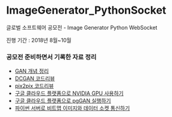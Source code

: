 # ImageGenerator_PythonSocket
글로벌 소프트웨어 공모전 - Image Generator Python WebSocket
</br>

진행 기간 : 2018년 8월~10월

### 공모전 준비하면서 기록한 자료 정리
- [GAN 개념 정리](http://kim6394.tistory.com/73?category=662054)
- [DCGAN 코드리뷰](http://kim6394.tistory.com/82?category=662054)
- [pix2pix 코드리뷰](http://kim6394.tistory.com/92?category=662054)
- [구글 클라우드 플랫폼으로 NVIDIA GPU 사용하기](http://kim6394.tistory.com/98?category=657064)
- [구글 클라우드 플랫폼으로 pgGAN 실행하기](http://kim6394.tistory.com/99?category=662054)
- [파이썬 서버로 비트맵 이미지와 데이터 소켓 통신하기](http://kim6394.tistory.com/102?category=677421)
